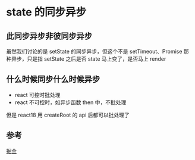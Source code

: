 # state 的同步异步

## 此同步异步非彼同步异步

虽然我们讨论的是 setState 的同步异步，但这个不是 setTimeout、Promise 那种异步，只是指 setState 之后是否 state 马上变了，是否马上 render

## 什么时候同步什么时候异步

- react 可控时批处理
- react 不可控时，如异步函数 then 中，不批处理

但是 react18 用 createRoot 的 api 后都可以批处理了

## 参考

[掘金](https://juejin.cn/post/7108362046369955847?searchId=2024031614244213E59126A45AAA821A2D)
